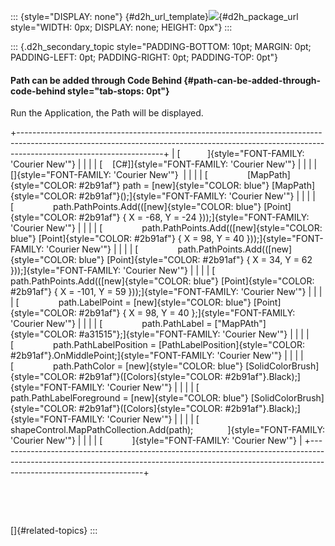 ::: {style="DISPLAY: none"}
[](ms-xhelp:///?Id=d2h_url_template){#d2h_url_template}![](!package_url!){#d2h_package_url style="WIDTH: 0px; DISPLAY: none; HEIGHT: 0px"}
:::

::: {.d2h_secondary_topic style="PADDING-BOTTOM: 10pt; MARGIN: 0pt; PADDING-LEFT: 0pt; PADDING-RIGHT: 0pt; PADDING-TOP: 0pt"}
#### Path can be added through Code Behind {#path-can-be-added-through-code-behind style="tab-stops: 0pt"}

Run the Application, the Path will be displayed.

+------------------------------------------------------------------------------------------------------------------------------------------------------------------------------------------------+
| [           ]{style="FONT-FAMILY: 'Courier New'"}                                                                                                                                              |
|                                                                                                                                                                                                |
| [    \[C#\]]{style="FONT-FAMILY: 'Courier New'"}                                                                                                                                               |
|                                                                                                                                                                                                |
| []{style="FONT-FAMILY: 'Courier New'"}                                                                                                                                                         |
|                                                                                                                                                                                                |
| [                [MapPath]{style="COLOR: #2b91af"} path = [new]{style="COLOR: blue"} [MapPath]{style="COLOR: #2b91af"}();]{style="FONT-FAMILY: 'Courier New'"}                                 |
|                                                                                                                                                                                                |
| [                path.PathPoints.Add(([new]{style="COLOR: blue"} [Point]{style="COLOR: #2b91af"} { X = -68, Y = -24 }));]{style="FONT-FAMILY: 'Courier New'"}                                  |
|                                                                                                                                                                                                |
| [                path.PathPoints.Add(([new]{style="COLOR: blue"} [Point]{style="COLOR: #2b91af"} { X = 98, Y = 40 }));]{style="FONT-FAMILY: 'Courier New'"}                                    |
|                                                                                                                                                                                                |
| [                path.PathPoints.Add(([new]{style="COLOR: blue"} [Point]{style="COLOR: #2b91af"} { X = 34, Y = 62 }));]{style="FONT-FAMILY: 'Courier New'"}                                    |
|                                                                                                                                                                                                |
| [                path.PathPoints.Add(([new]{style="COLOR: blue"} [Point]{style="COLOR: #2b91af"} { X = -101, Y = 59 }));]{style="FONT-FAMILY: 'Courier New'"}                                  |
|                                                                                                                                                                                                |
| [                path.LabelPoint = [new]{style="COLOR: blue"} [Point]{style="COLOR: #2b91af"} { X = 98, Y = 40 };]{style="FONT-FAMILY: 'Courier New'"}                                         |
|                                                                                                                                                                                                |
| [                path.PathLabel = [\"MapPAth\"]{style="COLOR: #a31515"};]{style="FONT-FAMILY: 'Courier New'"}                                                                                  |
|                                                                                                                                                                                                |
| [                path.PathLabelPosition = [PathLabelPosition]{style="COLOR: #2b91af"}.OnMiddlePoint;]{style="FONT-FAMILY: 'Courier New'"}                                                      |
|                                                                                                                                                                                                |
| [                path.PathColor = [new]{style="COLOR: blue"} [SolidColorBrush]{style="COLOR: #2b91af"}([Colors]{style="COLOR: #2b91af"}.Black);]{style="FONT-FAMILY: 'Courier New'"}           |
|                                                                                                                                                                                                |
| [                path.PathLabelForeground = [new]{style="COLOR: blue"} [SolidColorBrush]{style="COLOR: #2b91af"}([Colors]{style="COLOR: #2b91af"}.Black);]{style="FONT-FAMILY: 'Courier New'"} |
|                                                                                                                                                                                                |
| [                shapeControl.MapPathCollection.Add(path);              ]{style="FONT-FAMILY: 'Courier New'"}                                                                                  |
|                                                                                                                                                                                                |
| [            ]{style="FONT-FAMILY: 'Courier New'"}                                                                                                                                             |
+------------------------------------------------------------------------------------------------------------------------------------------------------------------------------------------------+

 

 

[]{#related-topics}
:::
